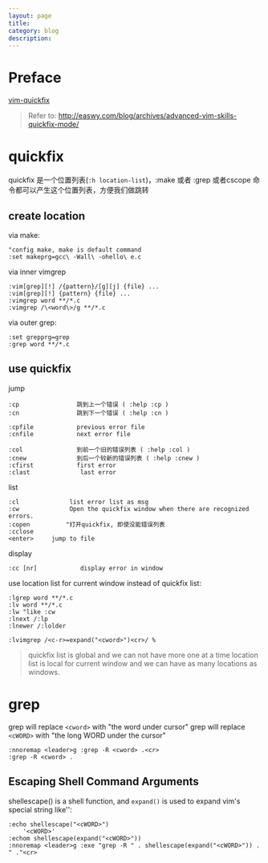 ```yaml
---
layout: page
title:	
category: blog
description: 
---
```

# Preface
[vim-quickfix](/p/vim-quickfix)
> Refer to: http://easwy.com/blog/archives/advanced-vim-skills-quickfix-mode/

# quickfix 

quickfix 是一个位置列表(`:h location-list`)，:make 或者 :grep 或者cscope 命令都可以产生这个位置列表，方便我们做跳转

## create location 

via make:

	"config make, make is default command
	:set makeprg=gcc\ -Wall\ -ohello\ e.c 

via inner vimgrep

	:vim[grep][!] /{pattern}/[g][j] {file} ...
	:vim[grep][!] {pattern} {file} ...
	:vimgrep word **/*.c
	:vimgrep /\<word\>/g **/*.c

via outer grep:

	:set grepprg=grep
	:grep word **/*.c

## use quickfix

jump

    :cp                跳到上一个错误 ( :help :cp )
    :cn                跳到下一个错误 ( :help :cn )

    :cpfile            previous error file
    :cnfile            next error file

    :col               到前一个旧的错误列表 ( :help :col )
    :cnew              到后一个较新的错误列表 ( :help :cnew )
    :cfirst            first error
    :clast				last error

list

    :cl              list error list as msg
    :cw              Open the quickfix window when there are recognized errors.
	:copen			"打开quickfix, 即使没能错误列表
	:cclose
	<enter>		jump to file

display

    :cc [nr]            display error in window

use location list for current window instead of quickfix list:

	:lgrep word **/*.c
	:lv word **/*.c
	:lw "like :cw
	:lnext /:lp
	:lnewer /:lolder

    :lvimgrep /<c-r>=expand("<cword>")<cr>/ %

> quickfix list is global and we can not have more one at a time
> location list is local for current window and we can have as many locations as windows.

# grep
grep will replace `<cword>` with "the word under cursor"
grep will replace `<cWORD>` with "the long WORD under the cursor"

	:nnoremap <leader>g :grep -R <cword> .<cr>
	:grep -R <cword> .

## Escaping Shell Command Arguments
shellescape() is a shell function, and `expand()` is used to expand vim's special string like'<cWORD>':

	:echo shellescape("<cWORD>") 
		'<cWORD>'
	:echom shellescape(expand("<cWORD>"))
	:nnoremap <leader>g :exe "grep -R " . shellescape(expand("<cWORD>")) . " ."<cr>

